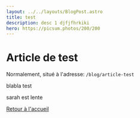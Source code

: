```yaml
---
layout: ../../layouts/BlogPost.astro
title: test
description: desc 1 djfjfhrkiki
hero: https://picsum.photos/200/200
---
```

# Article de test

Normalement, situé à l'adresse: `/blog/article-test`
<p> blabla test<p<>
<p> sarah est lente<p<>

[Retour à l'accueil](/)